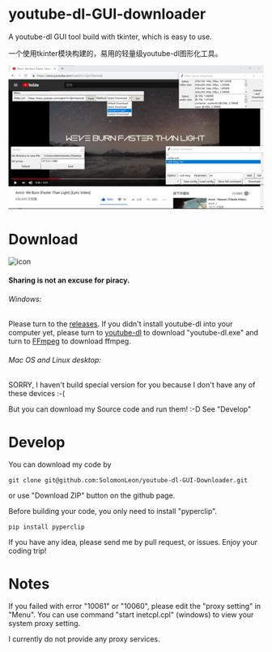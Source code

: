 # youtube-dl-GUI-downloader

A youtube-dl GUI tool build with tkinter, which is easy to use.

一个使用tkinter模块构建的，易用的轻量级youtube-dl图形化工具。

![Screenshot](screenshot.png)

# Download
![icon](icon.ico)
#### Sharing is not an excuse for piracy.

###### Windows:

Please turn to the [releases](https://github.com/SolomonLeon/youtube-dl-GUI-Downloader/releases).
If you didn't install youtube-dl into your computer yet, please turn to [youtube-dl](https://github.com/ytdl-org/youtube-dl/releases/latest) to download "youtube-dl.exe" and turn to [FFmpeg](https://ffmpeg.zeranoe.com/builds/) to download ffmpeg.

###### Mac OS and Linux desktop:

SORRY, I haven't build special version for you because I don't have any of these devices :-(

But you can download my Source code and run them! :-D See "Develop"

# Develop

You can download my code by

```shell
git clone git@github.com:SolomonLeon/youtube-dl-GUI-Downloader.git
```

or use "Download ZIP" button on the github page.

Before building your code, you only need to install "pyperclip".

```shell
pip install pyperclip
```

If you have any idea, please send me by pull request, or issues. Enjoy your coding trip!

# Notes
If you failed with error "10061" or "10060", please edit the "proxy setting" in "Menu".
You can use command "start inetcpl.cpl" (windows) to view your system proxy setting.

I currently do not provide any proxy services.
